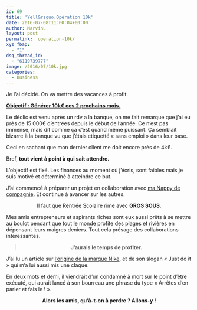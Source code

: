 ```yaml
---
id: 69
title: 'Yell&rsquo;Opération 10k'
date: 2016-07-08T11:00:04+00:00
author: MarvinL
layout: post
permalink:  operation-10k/
xyz_fbap:
  - "1"
dsq_thread_id:
  - "6119739777"
image: /2016/07/10k.jpg
categories:
  - Business
---
```

Je l&rsquo;ai décidé. On va mettre des vacances à profit.

<span style="text-decoration: underline;"><strong>Objectif : Générer 10k€ ces 2 prochains mois.</strong></span>

Le déclic est venu après un rdv a la banque, on me fait remarque que j&rsquo;ai eu près de 15 000€ d&rsquo;entrées depuis le début de l&rsquo;année. Ce n&rsquo;est pas immense, mais dit comme ça c&rsquo;est quand même puissant. Ça semblait bizarre à la banque vu que j&rsquo;étais etiquetté « sans emploi » dans leur base.
  
Ceci en sachant que mon dernier client me doit encore près de 4k€.
  
Bref, **tout vient à point à qui sait attendre.**
  
L&rsquo;objectif est fixé. Les finances au moment où j&rsquo;écris, sont faibles mais je suis motivé et déterminé à atteindre ce but.
  
J&rsquo;ai commencé à préparer un projet en collaboration avec [ma Nappy de compagnie](https://jauneattitude.fr/yellove-is-beautiful/). Et continue à avancer sur les autres.

<p style="text-align: center;">
  Il faut que Rentrée Scolaire rime avec <strong>GROS SOUS</strong>.
</p>

Mes amis entrepreneurs et aspirants riches sont eux aussi prêts à se mettre au boulot pendant que tout le monde profite des plages et rivières en dépensant leurs maigres deniers. Tout cela présage des collaborations intéressantes.

> <p style="text-align: center;">
>   <strong>J&rsquo;aurais le temps de profiter.</strong>
> </p>

J&rsquo;ai lu un article sur [l&rsquo;origine de la marque Nike](https://t.co/YZLsFt7Ro8), et de son slogan « Just do it » qui m&rsquo;a lui aussi mis une claque.
  
En deux mots et demi, il viendrait d&rsquo;un condamné à mort sur le point d&rsquo;être exécuté, qui aurait lancé à son bourreau une phrase du type « Arrêtes d&rsquo;en parler et fais le ! ».

<p style="text-align: center;">
  <strong>Alors les amis, qu&rsquo;à-t-on à perdre ? Allons-y !</strong>
</p>
